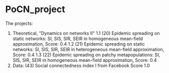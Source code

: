 # PoCN_project

The projects:
1. Theoretical, "Dynamics on networks II"
  1.1 (20) Epidemic spreading on static networks: SI, SIS, SIR, SEIR in homogeneous mean-field approximation, Score: 0.4
  1.2 (21) Epidemic spreading on static networks: SI, SIS, SIR, SEIR in heterogeneous mean-field approximation, Score: 0.4
  1.3 (22) Epidemic spreading on patchy metapopulations: SI, SIS, SIR, SEIR in homogeneous mean-field approximation, Score: 0.4
2. Data: 
  (43) Social connectedness index I from Facebook Score 1.0
   
